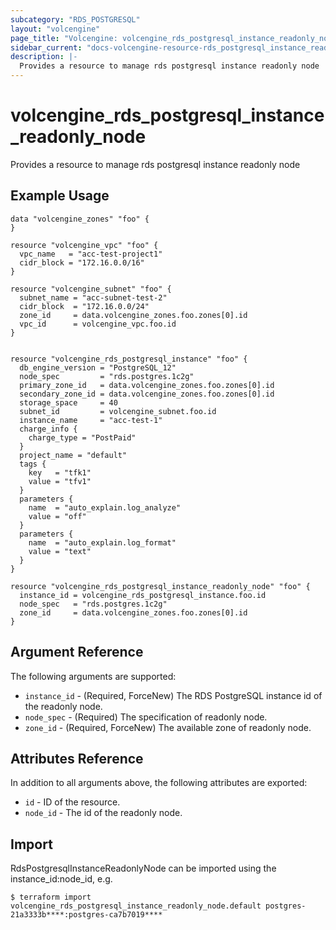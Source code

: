 ```yaml
---
subcategory: "RDS_POSTGRESQL"
layout: "volcengine"
page_title: "Volcengine: volcengine_rds_postgresql_instance_readonly_node"
sidebar_current: "docs-volcengine-resource-rds_postgresql_instance_readonly_node"
description: |-
  Provides a resource to manage rds postgresql instance readonly node
---
```

# volcengine_rds_postgresql_instance_readonly_node
Provides a resource to manage rds postgresql instance readonly node
## Example Usage
```hcl
data "volcengine_zones" "foo" {
}

resource "volcengine_vpc" "foo" {
  vpc_name   = "acc-test-project1"
  cidr_block = "172.16.0.0/16"
}

resource "volcengine_subnet" "foo" {
  subnet_name = "acc-subnet-test-2"
  cidr_block  = "172.16.0.0/24"
  zone_id     = data.volcengine_zones.foo.zones[0].id
  vpc_id      = volcengine_vpc.foo.id
}


resource "volcengine_rds_postgresql_instance" "foo" {
  db_engine_version = "PostgreSQL_12"
  node_spec         = "rds.postgres.1c2g"
  primary_zone_id   = data.volcengine_zones.foo.zones[0].id
  secondary_zone_id = data.volcengine_zones.foo.zones[0].id
  storage_space     = 40
  subnet_id         = volcengine_subnet.foo.id
  instance_name     = "acc-test-1"
  charge_info {
    charge_type = "PostPaid"
  }
  project_name = "default"
  tags {
    key   = "tfk1"
    value = "tfv1"
  }
  parameters {
    name  = "auto_explain.log_analyze"
    value = "off"
  }
  parameters {
    name  = "auto_explain.log_format"
    value = "text"
  }
}

resource "volcengine_rds_postgresql_instance_readonly_node" "foo" {
  instance_id = volcengine_rds_postgresql_instance.foo.id
  node_spec   = "rds.postgres.1c2g"
  zone_id     = data.volcengine_zones.foo.zones[0].id
}
```
## Argument Reference
The following arguments are supported:
* `instance_id` - (Required, ForceNew) The RDS PostgreSQL instance id of the readonly node.
* `node_spec` - (Required) The specification of readonly node.
* `zone_id` - (Required, ForceNew) The available zone of readonly node.

## Attributes Reference
In addition to all arguments above, the following attributes are exported:
* `id` - ID of the resource.
* `node_id` - The id of the readonly node.


## Import
RdsPostgresqlInstanceReadonlyNode can be imported using the instance_id:node_id, e.g.
```
$ terraform import volcengine_rds_postgresql_instance_readonly_node.default postgres-21a3333b****:postgres-ca7b7019****
```

